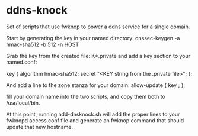 # ddns-knock
Set of scripts that use fwknop to power a ddns service for a single domain.

Start by generating the key in your named directory:
dnssec-keygen -a hmac-sha512 -b 512 -n HOST <mydomain>

Grab the key from the created file: K<mydomain>*.private and add a key section to your named.conf:

key <mydomain> {
        algorithm hmac-sha512;
        secret "<KEY string from the .private file>";
};

And add a line to the zone stanza for your domain:
allow-update { key <mydomain>; };

fill your domain name into the two scripts, and copy them both to /usr/local/bin.

At this point, running add-dnsknock.sh <newhostname> will add the proper lines to your fwknopd access.conf file
and generate an fwknop command that should update that new hostname.
